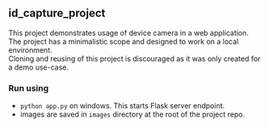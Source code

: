 ## id_capture_project
This project demonstrates usage of device camera in a web application. <br>
The project has a minimalistic scope and designed to work on a local environment. <br>
Cloning and reusing of this project is discouraged as it was only created for a demo use-case. <br>

### Run using
* `python app.py` on windows. This starts Flask server endpoint.
* images are saved in `images` directory at the root of the project repo.